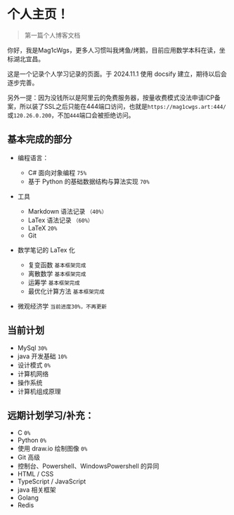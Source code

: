 # 个人主页！

> 第一篇个人博客文档

你好，我是Mag1cWgs，更多人习惯叫我烤鱼/烤鹅，目前应用数学本科在读，坐标湖北宜昌。

这是一个记录个人学习记录的页面。于 2024.11.1 使用 docsify 建立，期待以后会逐步完善。

另外一提：因为没钱所以是阿里云的免费服务器，按量收费模式没法申请ICP备案，所以装了SSL之后只能在444端口访问，也就是```https://mag1cwgs.art:444/```或```120.26.0.200```，不加```444```端口会被拒绝访问。

## 基本完成的部分
- 编程语言：
    - C# 面向对象编程 `75%`
    - 基于 Python 的基础数据结构与算法实现 `70%`

- 工具
    - Markdown 语法记录  ```（40%）```
    - LaTex 语法记录     ```（60%）```
    - LaTeX     `20%`
    - Git 
- 数学笔记的 LaTex 化
    - 复变函数  `基本框架完成`
    - 离散数学  `基本框架完成`
    - 运筹学    `基本框架完成`
    - 最优化计算方法 `基本框架完成`
- 微观经济学 `当前进度30%，不再更新`

## 当前计划
- MySql         `30%`
- java 开发基础 `10%`
- 设计模式      `0%`
- 计算机网络
- 操作系统
- 计算机组成原理

## 远期计划学习/补充：
- C             `0%`
- Python        `0%`
- 使用 draw.io 绘制图像 `0%`
- Git 高级
- 控制台、Powershell、WindowsPowershell 的异同
- HTML / CSS
- TypeScript / JavaScript
- java 相关框架
- Golang
- Redis

